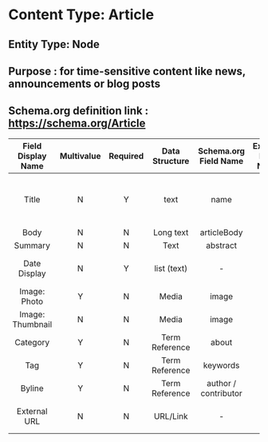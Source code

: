# Content Type: Article

## Entity Type: Node

## Purpose : for time-sensitive content like news, announcements or blog posts

## Schema.org definition link : https://schema.org/Article

| Field Display Name | Multivalue | Required | Data Structure | Schema.org Field Name | Express Field Name | Express Data Structure | Notes                               |
| :----------------: | :--------: | :------: | :------------: | :-------------------: | :----------------: | :--------------------: | ----------------------------------- |
|       Title        |     N      |    Y     |      text      |         name          |       Title        |          Text          | used by pathauto for generating URL |
|        Body        |     N      |    N     |   Long text    |      articleBody      |                    |                        |                                     |
|      Summary       |     N      |    N     |      Text      |       abstract        |                    |                        |                                     |
|    Date Display    |     N      |    Y     |  list (text)   |           -           |                    |                        | A flag to show or hide date.        |
|    Image: Photo    |     Y      |    N     |     Media      |         image         |                    |                        |                                     |
|  Image: Thumbnail  |     N      |    N     |     Media      |         image         |                    |                        |                                     |
|      Category      |     Y      |    N     | Term Reference |         about         |                    |                        |                                     |
|        Tag         |     Y      |    N     | Term Reference |       keywords        |                    |                        |                                     |
|       Byline       |     Y      |    N     | Term Reference | author / contributor  |                    |                        |                                     |
|    External URL    |     N      |    N     |    URL/Link    |           -           |                    |                        | takes the place of articleBody      |
